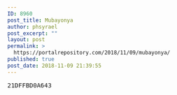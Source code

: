 ```yaml
---
ID: 8960
post_title: Mubayonya
author: phsyrael
post_excerpt: ""
layout: post
permalink: >
  https://portalrepository.com/2018/11/09/mubayonya/
published: true
post_date: 2018-11-09 21:39:55
---
```

<pre>21DFFBD0A643</pre>